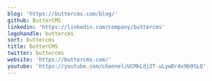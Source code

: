 ```yaml
---
blog: 'https://buttercms.com/blog/'
github: ButterCMS
linkedin: 'https://linkedin.com/company/buttercms'
logohandle: buttercms
sort: buttercms
title: ButterCMS
twitter: buttercms
website: 'https://buttercms.com/'
youtube: 'https://youtube.com/channel/UCMkLdj2T-uLywDr4x9b9SLQ'
---
```

